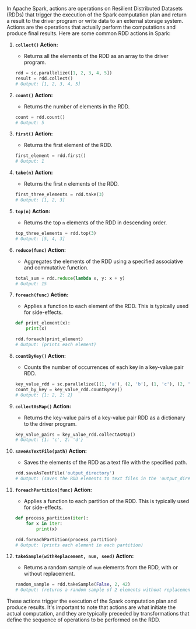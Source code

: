 In Apache Spark, actions are operations on Resilient Distributed Datasets (RDDs) that trigger the execution of the Spark computation plan and return a result to the driver program or write data to an external storage system. Actions are the operations that actually perform the computations and produce final results. Here are some common RDD actions in Spark:

1. **`collect()` Action:**
   - Returns all the elements of the RDD as an array to the driver program.

   ```python
   rdd = sc.parallelize([1, 2, 3, 4, 5])
   result = rdd.collect()
   # Output: [1, 2, 3, 4, 5]
   ```

2. **`count()` Action:**
   - Returns the number of elements in the RDD.

   ```python
   count = rdd.count()
   # Output: 5
   ```

3. **`first()` Action:**
   - Returns the first element of the RDD.

   ```python
   first_element = rdd.first()
   # Output: 1
   ```

4. **`take(n)` Action:**
   - Returns the first `n` elements of the RDD.

   ```python
   first_three_elements = rdd.take(3)
   # Output: [1, 2, 3]
   ```

5. **`top(n)` Action:**
   - Returns the top `n` elements of the RDD in descending order.

   ```python
   top_three_elements = rdd.top(3)
   # Output: [5, 4, 3]
   ```

6. **`reduce(func)` Action:**
   - Aggregates the elements of the RDD using a specified associative and commutative function.

   ```python
   total_sum = rdd.reduce(lambda x, y: x + y)
   # Output: 15
   ```

7. **`foreach(func)` Action:**
   - Applies a function to each element of the RDD. This is typically used for side-effects.

   ```python
   def print_element(x):
       print(x)

   rdd.foreach(print_element)
   # Output: (prints each element)
   ```

8. **`countByKey()` Action:**
   - Counts the number of occurrences of each key in a key-value pair RDD.

   ```python
   key_value_rdd = sc.parallelize([(1, 'a'), (2, 'b'), (1, 'c'), (2, 'd')])
   count_by_key = key_value_rdd.countByKey()
   # Output: {1: 2, 2: 2}
   ```

9. **`collectAsMap()` Action:**
   - Returns the key-value pairs of a key-value pair RDD as a dictionary to the driver program.

   ```python
   key_value_pairs = key_value_rdd.collectAsMap()
   # Output: {1: 'c', 2: 'd'}
   ```

10. **`saveAsTextFile(path)` Action:**
    - Saves the elements of the RDD as a text file with the specified path.

    ```python
    rdd.saveAsTextFile('output_directory')
    # Output: (saves the RDD elements to text files in the 'output_directory' directory)
    ```

11. **`foreachPartition(func)` Action:**
    - Applies a function to each partition of the RDD. This is typically used for side-effects.

    ```python
    def process_partition(iter):
        for x in iter:
            print(x)

    rdd.foreachPartition(process_partition)
    # Output: (prints each element in each partition)
    ```

12. **`takeSample(withReplacement, num, seed)` Action:**
    - Returns a random sample of `num` elements from the RDD, with or without replacement.

    ```python
    random_sample = rdd.takeSample(False, 2, 42)
    # Output: (returns a random sample of 2 elements without replacement)
    ```

These actions trigger the execution of the Spark computation plan and produce results. It's important to note that actions are what initiate the actual computation, and they are typically preceded by transformations that define the sequence of operations to be performed on the RDD.
